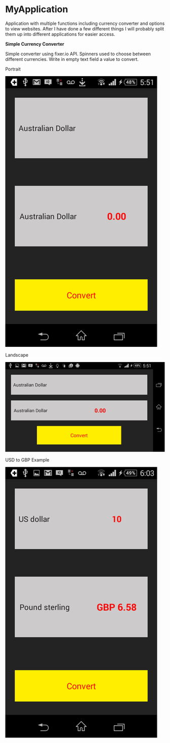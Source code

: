 # MyApplication
Application with multiple functions including currency converter and options to view websites.
After I have done a few different things I will probably split them up into different applications for easier access.

**Simple Currency Converter**

Simple converter using fixer.io API.
Spinners used to choose between different currencies. 
Write in empty text field a value to convert.



Portrait

![My image](https://github.com/AndyyM/MyApplication/blob/master/screenshots/Screenshot_2015-11-18-05-51-21.png)



Landscape

![My image2](https://github.com/AndyyM/MyApplication/blob/master/screenshots/Screenshot_2015-11-18-05-51-33.png)


USD to GBP Example

![My image3](https://github.com/AndyyM/MyApplication/blob/master/screenshots/Screenshot_2015-11-18-06-03-18.png)



